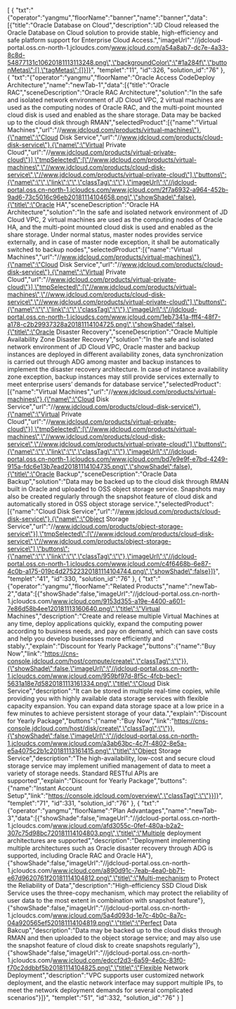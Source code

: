[
	{
		"txt":"{\"operator\":\"yangmu\",\"floorName\":\"banner\",\"name\":\"banner\",\"data\":[{\"title\":\"Oracle Database on Cloud\",\"description\":\"JD Cloud released the Oracle Database on Cloud solution to provide stable, high-efficiency and safe platform support for Enterprise Cloud Access.\",\"imageUrl\":\"//jdcloud-portal.oss.cn-north-1.jcloudcs.com/www.jcloud.com/a54a8ab7-dc7e-4a33-8c8d-54877131c10620181113113248.png\",\"backgroundColor\":\"#1a284f\",\"buttonMetas\":[],\"tagMetas\":[]}]}",
		"templet":"11",
		"id":326,
		"solution_id":"76"
	},
	{
		"txt":"{\"operator\":\"yangmu\",\"floorName\":\"Oracle Access CodeDeploy Architecture\",\"name\":\"newTab-1\",\"data\":[{\"title\":\"Oracle RAC\",\"sceneDescription\":\"Oracle RAC Architecture\",\"solution\":\"In the safe and isolated network environment of JD Cloud VPC, 2 virtual machines are used as the computing nodes of Oracle RAC, and the multi-point mounted cloud disk is used and enabled as the share storage. Data may be backed up to the cloud disk through RMAN\",\"selectedProduct\":[{\"name\":\"Virtual Machines\",\"url\":\"//www.jdcloud.com/products/virtual-machines\"},{\"name\":\"Cloud Disk Service\",\"url\":\"//www.jdcloud.com/products/cloud-disk-service\"},{\"name\":\"Virtual Private Cloud\",\"url\":\"//www.jdcloud.com/products/virtual-private-cloud\"}],\"tmpSelected\":[\"//www.jdcloud.com/products/virtual-machines\",\"//www.jdcloud.com/products/cloud-disk-service\",\"//www.jdcloud.com/products/virtual-private-cloud\"],\"buttons\":{\"name\":\"\",\"link\":\"\",\"classTag\":\"\"},\"imageUrl\":\"//jdcloud-portal.oss.cn-north-1.jcloudcs.com/www.jcloud.com/2f7a6932-a964-452b-9ad6-73c5016c96eb20181114104658.png\",\"showShade\":false},{\"title\":\"Oracle HA\",\"sceneDescription\":\"Oracle HA Architecture\",\"solution\":\"In the safe and isolated network environment of JD Cloud VPC, 2 virtual machines are used as the computing nodes of Oracle HA, and the multi-point mounted cloud disk is used and enabled as the share storage. Under normal status, master nodes provides service externally, and in case of master node exception, it shall be automatically switched to backup nodes\",\"selectedProduct\":[{\"name\":\"Virtual Machines\",\"url\":\"//www.jdcloud.com/products/virtual-machines\"},{\"name\":\"Cloud Disk Service\",\"url\":\"//www.jdcloud.com/products/cloud-disk-service\"},{\"name\":\"Virtual Private Cloud\",\"url\":\"//www.jdcloud.com/products/virtual-private-cloud\"}],\"tmpSelected\":[\"//www.jdcloud.com/products/virtual-machines\",\"//www.jdcloud.com/products/cloud-disk-service\",\"//www.jdcloud.com/products/virtual-private-cloud\"],\"buttons\":{\"name\":\"\",\"link\":\"\",\"classTag\":\"\"},\"imageUrl\":\"//jdcloud-portal.oss.cn-north-1.jcloudcs.com/www.jcloud.com/1eb7341a-fff4-48f7-a178-c2b29937328a20181114104725.png\",\"showShade\":false},{\"title\":\"Oracle Disaster Recovery\",\"sceneDescription\":\"Oracle Multiple Availability Zone Disaster Recovery\",\"solution\":\"In the safe and isolated network environment of JD Cloud VPC, Oracle master and backup instances are deployed in different availability zones, data synchronization is carried out through ADG among master and backup instances to implement the disaster recovery architecture. In case of instance availability zone exception, backup instances may still provide services externally to meet enterprise users’ demands for database service\",\"selectedProduct\":[{\"name\":\"Virtual Machines\",\"url\":\"//www.jdcloud.com/products/virtual-machines\"},{\"name\":\"Cloud Disk Service\",\"url\":\"//www.jdcloud.com/products/cloud-disk-service\"},{\"name\":\"Virtual Private Cloud\",\"url\":\"//www.jdcloud.com/products/virtual-private-cloud\"}],\"tmpSelected\":[\"//www.jdcloud.com/products/virtual-machines\",\"//www.jdcloud.com/products/cloud-disk-service\",\"//www.jdcloud.com/products/virtual-private-cloud\"],\"buttons\":{\"name\":\"\",\"link\":\"\",\"classTag\":\"\"},\"imageUrl\":\"//jdcloud-portal.oss.cn-north-1.jcloudcs.com/www.jcloud.com/bd7e9e9f-e7bd-4249-915a-fdc6e13b7ead20181114104735.png\",\"showShade\":false},{\"title\":\"Oracle Backup\",\"sceneDescription\":\"Oracle Data Backup\",\"solution\":\"Data may be backed up to the cloud disk through RMAN built in Oracle and uploaded to OSS object storage service. Snapshots may also be created regularly through the snapshot feature of cloud disk and automatically stored in OSS object storage service.\",\"selectedProduct\":[{\"name\":\"Cloud Disk Service\",\"url\":\"//www.jdcloud.com/products/cloud-disk-service\"},{\"name\":\"Object Storage Service\",\"url\":\"//www.jdcloud.com/products/object-storage-service\"}],\"tmpSelected\":[\"//www.jdcloud.com/products/cloud-disk-service\",\"//www.jdcloud.com/products/object-storage-service\"],\"buttons\":{\"name\":\"\",\"link\":\"\",\"classTag\":\"\"},\"imageUrl\":\"//jdcloud-portal.oss.cn-north-1.jcloudcs.com/www.jcloud.com/c4f6468b-6e87-4c0b-a175-019c4d27522320181114104744.png\",\"showShade\":false}]}",
		"templet":"41",
		"id":330,
		"solution_id":"76"
	},
	{
		"txt":"{\"operator\":\"yangmu\",\"floorName\":\"Related Products\",\"name\":\"newTab-2\",\"data\":[{\"showShade\":false,\"imageUrl\":\"//jdcloud-portal.oss.cn-north-1.jcloudcs.com/www.jcloud.com/9153d355-a19e-4400-a601-7e86d58b4ee120181113160640.png\",\"title\":\"Virtual Machines\",\"description\":\"Create and release multiple Virtual Machines at any time, deploy applications quickly, expand the computing power according to business needs, and pay on demand, which can save costs and help you develop businesses more efficiently and stably.\",\"explain\":\"Discount for Yearly Package\",\"buttons\":{\"name\":\"Buy Now\",\"link\":\"https://cns-console.jdcloud.com/host/compute/create\",\"classTag\":\"\"}},{\"showShade\":false,\"imageUrl\":\"//jdcloud-portal.oss.cn-north-1.jcloudcs.com/www.jcloud.com/959bf97d-8f5c-4fcb-bec1-5631a18e7d5820181113161334.png\",\"title\":\"Cloud Disk Service\",\"description\":\"It can be stored in multiple real-time copies, while providing you with highly available data storage services with flexible capacity expansion. You can expand data storage space at a low price in a few minutes to achieve persistent storage of your data.\",\"explain\":\"Discount for Yearly Package\",\"buttons\":{\"name\":\"Buy Now\",\"link\":\"https://cns-console.jdcloud.com/host/disk/create\",\"classTag\":\"\"}},{\"showShade\":false,\"imageUrl\":\"//jdcloud-portal.oss.cn-north-1.jcloudcs.com/www.jcloud.com/a3ab63bc-4c7f-4802-8e5a-e5a4075c2b1c20181113161415.png\",\"title\":\"Object Storage Service\",\"description\":\"The high-availability, low-cost and secure cloud storage service may implement unified management of data to meet a variety of storage needs. Standard RESTful APIs are supported\",\"explain\":\"Discount for Yearly Package\",\"buttons\":{\"name\":\"Instant Account Setup\",\"link\":\"https://console.jdcloud.com/overview\",\"classTag\":\"\"}}]}",
		"templet":"71",
		"id":331,
		"solution_id":"76"
	},
	{
		"txt":"{\"operator\":\"yangmu\",\"floorName\":\"Plan Advantages\",\"name\":\"newTab-3\",\"data\":[{\"showShade\":false,\"imageUrl\":\"//jdcloud-portal.oss.cn-north-1.jcloudcs.com/www.jcloud.com/afd3055c-0fef-480a-b2a2-307c75d98bc720181114104803.png\",\"title\":\"Multiple deployment architectures are supported\",\"description\":\"Deployment implementing multiple architectures such as Oracle disaster recovery through ADG is supported, including Oracle RAC and Oracle HA\"},{\"showShade\":false,\"imageUrl\":\"//jdcloud-portal.oss.cn-north-1.jcloudcs.com/www.jcloud.com/a890d91c-7eab-4ea0-bb71-e67d9620761f20181114104812.png\",\"title\":\"Multi-mechanism to Protect the Reliability of Data\",\"description\":\"High-efficiency SSD Cloud Disk Service uses the three-copy mechanism, which may protect the reliability of user data to the most extent in combination with snapshot feature\"},{\"showShade\":false,\"imageUrl\":\"//jdcloud-portal.oss.cn-north-1.jcloudcs.com/www.jcloud.com/5a4d093d-1e7c-4b0c-8a7c-04a920565ef520181114104819.png\",\"title\":\"Perfect Data Bakcup\",\"description\":\"Data may be backed up to the cloud disks through RMAN and then uploaded to the object storage service; and may also use the snapshot feature of cloud disk to create snapshots regularly\"},{\"showShade\":false,\"imageUrl\":\"//jdcloud-portal.oss.cn-north-1.jcloudcs.com/www.jcloud.com/edccf2d3-6a59-4e0c-83f0-f70c2ddbbf5b20181114104825.png\",\"title\":\"Flexible Network Deployment\",\"description\":\"VPC supports user customized network deployment, and the elastic network interface may support multiple IPs, to meet the network deployment demands for several complicated scenarios\"}]}",
		"templet":"51",
		"id":332,
		"solution_id":"76"
	}
]
